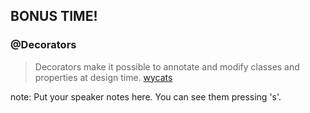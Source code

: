 ##  BONUS TIME!
### @Decorators

> Decorators make it possible to annotate and modify classes and properties at design time.
[wycats](https://github.com/wycats/javascript-decorators)


note:
    Put your speaker notes here.
    You can see them pressing 's'.
